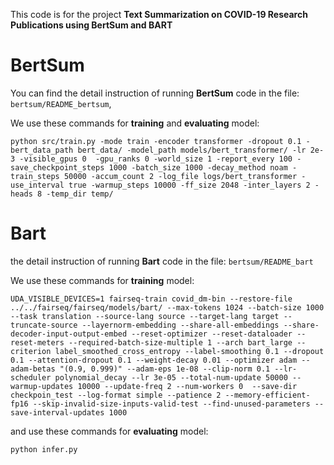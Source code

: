 This code is for the project **Text Summarization on COVID-19 Research Publications using  BertSum and BART**

# BertSum

You can find the detail instruction of running **BertSum** code in the file: `bertsum/README_bertsum`,

We use these commands for **training** and **evaluating** model:

`python src/train.py -mode train -encoder transformer -dropout 0.1 -bert_data_path bert_data/ -model_path models/bert_transformer/ -lr 2e-3 -visible_gpus 0  -gpu_ranks 0 -world_size 1 -report_every 100 -save_checkpoint_steps 1000 -batch_size 1000 -decay_method noam -train_steps 50000 -accum_count 2 -log_file logs/bert_transformer -use_interval true -warmup_steps 10000 -ff_size 2048 -inter_layers 2 -heads 8 -temp_dir temp/`



# Bart

the detail instruction of running **Bart** code in the file: `bertsum/README_bart`

We use these commands for **training** model:

`UDA_VISIBLE_DEVICES=1 fairseq-train covid_dm-bin --restore-file ../../fairseq/fairseq/models/bart/ --max-tokens 1024 --batch-size 1000 --task translation --source-lang source --target-lang target --truncate-source --layernorm-embedding --share-all-embeddings --share-decoder-input-output-embed --reset-optimizer --reset-dataloader --reset-meters --required-batch-size-multiple 1 --arch bart_large --criterion label_smoothed_cross_entropy --label-smoothing 0.1 --dropout 0.1 --attention-dropout 0.1 --weight-decay 0.01 --optimizer adam --adam-betas "(0.9, 0.999)" --adam-eps 1e-08 --clip-norm 0.1 --lr-scheduler polynomial_decay --lr 3e-05 --total-num-update 50000 --warmup-updates 10000 --update-freq 2 --num-workers 0  --save-dir checkpoin_test --log-format simple --patience 2 --memory-efficient-fp16 --skip-invalid-size-inputs-valid-test --find-unused-parameters --save-interval-updates 1000`



and use these commands for **evaluating** model:

`python infer.py`